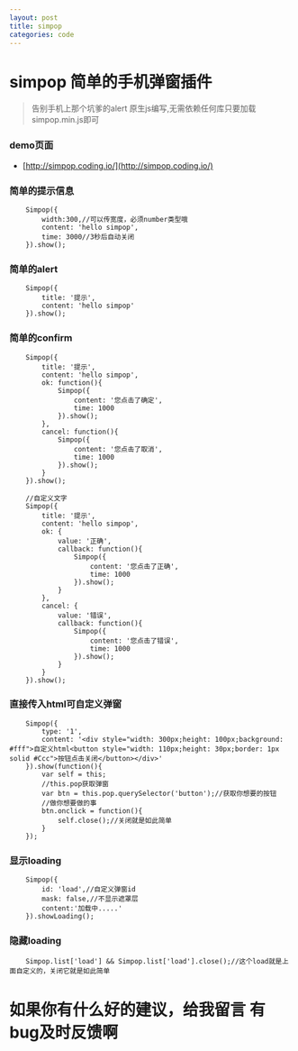 ```yaml
---
layout: post
title: simpop
categories: code
---
```


# simpop 简单的手机弹窗插件
>告别手机上那个坑爹的alert
>原生js编写,无需依赖任何库只要加载simpop.min.js即可

### demo页面
* [http://simpop.coding.io/](http://simpop.coding.io/)

### 简单的提示信息

```
    Simpop({
        width:300,//可以传宽度，必须number类型哦
        content: 'hello simpop',
        time: 3000//3秒后自动关闭
    }).show();
```

### 简单的alert

```
    Simpop({
        title: '提示',
        content: 'hello simpop'
    }).show();
```

### 简单的confirm

```
    Simpop({
        title: '提示',
        content: 'hello simpop',
        ok: function(){
            Simpop({
                content: '您点击了确定',
                time: 1000
            }).show();
        },
        cancel: function(){
            Simpop({
                content: '您点击了取消',
                time: 1000
            }).show();
        }
    }).show();
    
    //自定义文字
    Simpop({
        title: '提示',
        content: 'hello simpop',
        ok: {
            value: '正确',
            callback: function(){
                Simpop({
                    content: '您点击了正确',
                    time: 1000
                }).show();
            }
        },
        cancel: {
            value: '错误',
            callback: function(){
                Simpop({
                    content: '您点击了错误',
                    time: 1000
                }).show();
            }
        }
    }).show();
```

### 直接传入html可自定义弹窗

```
    Simpop({
        type: '1',
        content: '<div style="width: 300px;height: 100px;background: #fff">自定义html<button style="width: 110px;height: 30px;border: 1px solid #Ccc">按钮点击关闭</button></div>'
    }).show(function(){
        var self = this;
        //this.pop获取弹窗
        var btn = this.pop.querySelector('button');//获取你想要的按钮
        //做你想要做的事
        btn.onclick = function(){
            self.close();//关闭就是如此简单
        }
    });
```

### 显示loading

```
    Simpop({
        id: 'load',//自定义弹窗id
        mask: false,//不显示遮罩层
        content:'加载中.....'
    }).showLoading();
```

### 隐藏loading

```
    Simpop.list['load'] && Simpop.list['load'].close();//这个load就是上面自定义的，关闭它就是如此简单
```

# 如果你有什么好的建议，给我留言  有bug及时反馈啊